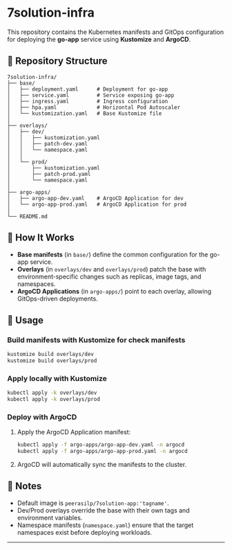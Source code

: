 # 7solution-infra

This repository contains the Kubernetes manifests and GitOps configuration for deploying the **go-app** service using **Kustomize** and **ArgoCD**.

## 📂 Repository Structure

```
7solution-infra/
├── base/
│   ├── deployment.yaml      # Deployment for go-app
│   ├── service.yaml         # Service exposing go-app
│   ├── ingress.yaml         # Ingress configuration
│   ├── hpa.yaml             # Horizontal Pod Autoscaler
│   └── kustomization.yaml   # Base Kustomize file
│
├── overlays/
│   ├── dev/
│   │   ├── kustomization.yaml
│   │   ├── patch-dev.yaml
│   │   └── namespace.yaml
│   │
│   └── prod/
│       ├── kustomization.yaml
│       ├── patch-prod.yaml
│       └── namespace.yaml
│
├── argo-apps/
│   ├── argo-app-dev.yaml    # ArgoCD Application for dev
│   └── argo-app-prod.yaml   # ArgoCD Application for prod
│
└── README.md
```

## 🚀 How It Works

- **Base manifests** (in `base/`) define the common configuration for the go-app service.
- **Overlays** (in `overlays/dev` and `overlays/prod`) patch the base with environment-specific changes such as replicas, image tags, and namespaces.
- **ArgoCD Applications** (in `argo-apps/`) point to each overlay, allowing GitOps-driven deployments.

## 🔧 Usage

### Build manifests with Kustomize for check manifests
```bash
kustomize build overlays/dev
kustomize build overlays/prod
```


### Apply locally with Kustomize
```bash
kubectl apply -k overlays/dev
kubectl apply -k overlays/prod
```

### Deploy with ArgoCD
1. Apply the ArgoCD Application manifest:
   ```bash
   kubectl apply -f argo-apps/argo-app-dev.yaml -n argocd
   kubectl apply -f argo-apps/argo-app-prod.yaml -n argocd
   ```
2. ArgoCD will automatically sync the manifests to the cluster.

## 📝 Notes

- Default image is `peerasilp/7solution-app:'tagname'`.
- Dev/Prod overlays override the base with their own tags and environment variables.
- Namespace manifests (`namespace.yaml`) ensure that the target namespaces exist before deploying workloads.

---
